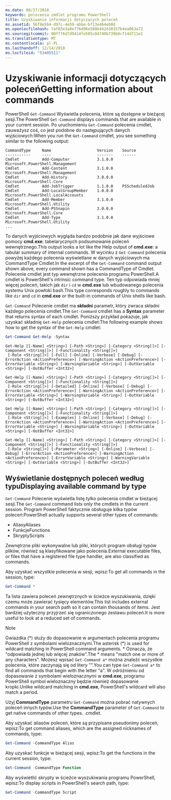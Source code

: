 ```yaml
---
ms.date: 08/27/2018
keywords: polecenia cmdlet programu PowerShell
title: Uzyskiwanie informacji dotyczących poleceń
ms.assetid: 56f8e5b4-d97c-4e59-abbe-bf13e464eb0d
ms.openlocfilehash: 7af83e3a0e776d96e580b442430357b4ea063a72
ms.sourcegitcommit: 00ff76d7d9414fe585c04740b739b9cf14d711e1
ms.translationtype: MT
ms.contentlocale: pl-PL
ms.lasthandoff: 12/14/2018
ms.locfileid: "53405511"
---
```

# <a name="getting-information-about-commands"></a><span data-ttu-id="d3aa4-103">Uzyskiwanie informacji dotyczących poleceń</span><span class="sxs-lookup"><span data-stu-id="d3aa4-103">Getting information about commands</span></span>

<span data-ttu-id="d3aa4-104">PowerShell `Get-Command` Wyświetla polecenia, które są dostępne w bieżącej sesji.</span><span class="sxs-lookup"><span data-stu-id="d3aa4-104">The PowerShell `Get-Command` displays commands that are available in your current session.</span></span>
<span data-ttu-id="d3aa4-105">Po uruchomieniu `Get-Command` polecenia cmdlet, zauważysz coś, co jest podobne do następujących danych wyjściowych:</span><span class="sxs-lookup"><span data-stu-id="d3aa4-105">When you run the `Get-Command` cmdlet, you see something similar to the following output:</span></span>

```output
CommandType     Name                    Version    Source
-----------     ----                    -------    ------
Cmdlet          Add-Computer            3.1.0.0    Microsoft.PowerShell.Management
Cmdlet          Add-Content             3.1.0.0    Microsoft.PowerShell.Management
Cmdlet          Add-History             3.0.0.0    Microsoft.PowerShell.Core
Cmdlet          Add-JobTrigger          1.1.0.0    PSScheduledJob
Cmdlet          Add-LocalGroupMember    1.0.0.0    Microsoft.PowerShell.LocalAccounts
Cmdlet          Add-Member              3.1.0.0    Microsoft.PowerShell.Utility
Cmdlet          Add-PSSnapin            3.0.0.0    Microsoft.PowerShell.Core
Cmdlet          Add-Type                3.1.0.0    Microsoft.PowerShell.Utility
...
```

<span data-ttu-id="d3aa4-106">To danych wyjściowych wygląda bardzo podobnie jak dane wyjściowe pomocy **cmd.exe**: tabelarycznych podsumowanie poleceń wewnętrznego.</span><span class="sxs-lookup"><span data-stu-id="d3aa4-106">This output looks a lot like the Help output of **cmd.exe**: a tabular summary of internal commands.</span></span> <span data-ttu-id="d3aa4-107">W wycinku z `Get-Command` polecenia powyżej każdego polecenia wyświetlane w danych wyjściowych ma CommandType Cmdlet.</span><span class="sxs-lookup"><span data-stu-id="d3aa4-107">In the excerpt of the `Get-Command` command output shown above, every command shown has a CommandType of Cmdlet.</span></span> <span data-ttu-id="d3aa4-108">Polecenie cmdlet jest typ wewnętrzne polecenia programu PowerShell.</span><span class="sxs-lookup"><span data-stu-id="d3aa4-108">A cmdlet is PowerShell's intrinsic command type.</span></span> <span data-ttu-id="d3aa4-109">Ten typ odpowiada mniej więcej poleceń, takich jak `dir` i `cd` w **cmd.exe** lub wbudowanego polecenia systemu Unix powłoki bash.</span><span class="sxs-lookup"><span data-stu-id="d3aa4-109">This type corresponds roughly to commands like `dir` and `cd` in **cmd.exe** or the built-in commands of Unix shells like bash.</span></span>

<span data-ttu-id="d3aa4-110">`Get-Command` Polecenie cmdlet ma **składni** parametr, który zwraca składni każdego polecenia cmdlet.</span><span class="sxs-lookup"><span data-stu-id="d3aa4-110">The `Get-Command` cmdlet has a **Syntax** parameter that returns syntax of each cmdlet.</span></span> <span data-ttu-id="d3aa4-111">Poniższy przykład pokazuje, jak uzyskać składnię `Get-Help` polecenia cmdlet:</span><span class="sxs-lookup"><span data-stu-id="d3aa4-111">The following example shows how to get the syntax of the `Get-Help` cmdlet:</span></span>

```powershell
Get-Command Get-Help -Syntax
```

```output
Get-Help [[-Name] <String>] [-Path <String>] [-Category <String[]>] [-Component <String[]>] [-Functionality <String[]>]
 [-Role <String[]>] [-Full] [-Online] [-Verbose] [-Debug] [-ErrorAction <ActionPreference>] [-WarningAction <ActionPreference>] [-ErrorVariable <String>] [-WarningVariable <String>] [-OutVariable <String>] [-OutBuffer <Int32>]

Get-Help [[-Name] <String>] [-Path <String>] [-Category <String[]>] [-Component <String[]>] [-Functionality <String[]>]
 [-Role <String[]>] [-Detailed] [-Online] [-Verbose] [-Debug] [-ErrorAction <ActionPreference>] [-WarningAction <ActionPreference>] [-ErrorVariable <String>] [-WarningVariable <String>] [-OutVariable <String>] [-OutBuffer <Int32>]

Get-Help [[-Name] <String>] [-Path <String>] [-Category <String[]>] [-Component <String[]>] [-Functionality <String[]>]
 [-Role <String[]>] [-Examples] [-Online] [-Verbose] [-Debug] [-ErrorAction <ActionPreference>] [-WarningAction <ActionPreference>] [-ErrorVariable <String>] [-WarningVariable <String>] [-OutVariable <String>] [-OutBuffer <Int32>]

Get-Help [[-Name] <String>] [-Path <String>] [-Category <String[]>] [-Component <String[]>] [-Functionality <String[]>]
 [-Role <String[]>] [-Parameter <String>] [-Online] [-Verbose] [-Debug] [-ErrorAction <ActionPreference>] [-WarningAction <ActionPreference>] [-ErrorVariable <String>] [-WarningVariable <String>] [-OutVariable <String>] [-OutBuffer <Int32>]
```

## <a name="displaying-available-command-by-type"></a><span data-ttu-id="d3aa4-112">Wyświetlanie dostępnych poleceń według typu</span><span class="sxs-lookup"><span data-stu-id="d3aa4-112">Displaying available command by type</span></span>

<span data-ttu-id="d3aa4-113">`Get-Command` Polecenie wyświetla listę tylko polecenia cmdlet w bieżącej sesji.</span><span class="sxs-lookup"><span data-stu-id="d3aa4-113">The `Get-Command` command lists only the cmdlets in the current session.</span></span> <span data-ttu-id="d3aa4-114">Program PowerShell faktycznie obsługuje kilka typów poleceń:</span><span class="sxs-lookup"><span data-stu-id="d3aa4-114">PowerShell actually supports several other types of commands:</span></span>

- <span data-ttu-id="d3aa4-115">Aliasy</span><span class="sxs-lookup"><span data-stu-id="d3aa4-115">Aliases</span></span>
- <span data-ttu-id="d3aa4-116">Funkcje</span><span class="sxs-lookup"><span data-stu-id="d3aa4-116">Functions</span></span>
- <span data-ttu-id="d3aa4-117">Skrypty</span><span class="sxs-lookup"><span data-stu-id="d3aa4-117">Scripts</span></span>

<span data-ttu-id="d3aa4-118">Zewnętrzne pliki wykonywalne lub pliki, których program obsługi typów plików, również są klasyfikowane jako polecenia.</span><span class="sxs-lookup"><span data-stu-id="d3aa4-118">External executable files, or files that have a registered file type handler, are also classified as commands.</span></span>

<span data-ttu-id="d3aa4-119">Aby uzyskać wszystkie polecenia w sesji, wpisz:</span><span class="sxs-lookup"><span data-stu-id="d3aa4-119">To get all commands in the session, type:</span></span>

```powershell
Get-Command *
```

<span data-ttu-id="d3aa4-120">Ta lista zawiera poleceń zewnętrznych w ścieżce wyszukiwania, dzięki czemu może zawierać tysięcy elementów.</span><span class="sxs-lookup"><span data-stu-id="d3aa4-120">This list includes external commands in your search path so it can contain thousands of items.</span></span>
<span data-ttu-id="d3aa4-121">Jest bardziej użyteczny przyjrzeć się ograniczonego zestawu poleceń.</span><span class="sxs-lookup"><span data-stu-id="d3aa4-121">It is more useful to look at a reduced set of commands.</span></span>

> [!NOTE]
> <span data-ttu-id="d3aa4-122">Gwiazdka (\*) służy do dopasowanie w argumentach polecenia programu PowerShell z symbolami wieloznacznymi.</span><span class="sxs-lookup"><span data-stu-id="d3aa4-122">The asterisk (\*) is used for wildcard matching in PowerShell command arguments.</span></span> <span data-ttu-id="d3aa4-123">\* Oznacza, że "odpowiada jednej lub więcej znaków".</span><span class="sxs-lookup"><span data-stu-id="d3aa4-123">The \* means "match one or more of any characters".</span></span> <span data-ttu-id="d3aa4-124">Możesz wpisać `Get-Command a*` można znaleźć wszystkie polecenia, które zaczynają się od litery "".</span><span class="sxs-lookup"><span data-stu-id="d3aa4-124">You can type `Get-Command a*` to find all commands that begin with the letter "a".</span></span> <span data-ttu-id="d3aa4-125">W odróżnieniu od dopasowanie z symbolami wieloznacznymi w **cmd.exe**, programu PowerShell symbol wieloznaczny będzie również dopasowanie kropki.</span><span class="sxs-lookup"><span data-stu-id="d3aa4-125">Unlike wildcard matching in **cmd.exe**, PowerShell's wildcard will also match a period.</span></span>

<span data-ttu-id="d3aa4-126">Użyj **CommandType** parametru `Get-Command` można pobrać natywnych poleceń innych typów.</span><span class="sxs-lookup"><span data-stu-id="d3aa4-126">Use the **CommandType** parameter of `Get-Command` to get native commands of other types.</span></span>
<span data-ttu-id="d3aa4-127">.</span><span class="sxs-lookup"><span data-stu-id="d3aa4-127">cmdlet.</span></span>

<span data-ttu-id="d3aa4-128">Aby uzyskać aliasów poleceń, które są przypisane pseudonimy poleceń, wpisz:</span><span class="sxs-lookup"><span data-stu-id="d3aa4-128">To get command aliases, which are the assigned nicknames of commands, type:</span></span>

```powershell
Get-Command -CommandType Alias
```

<span data-ttu-id="d3aa4-129">Aby uzyskać funkcje w bieżącej sesji, wpisz:</span><span class="sxs-lookup"><span data-stu-id="d3aa4-129">To get the functions in the current session, type:</span></span>

```powershell
Get-Command -CommandType Function
```

<span data-ttu-id="d3aa4-130">Aby wyświetlić skrypty w ścieżce wyszukiwania programu PowerShell, wpisz:</span><span class="sxs-lookup"><span data-stu-id="d3aa4-130">To display scripts in PowerShell's search path, type:</span></span>

```powershell
Get-Command -CommandType Script
```